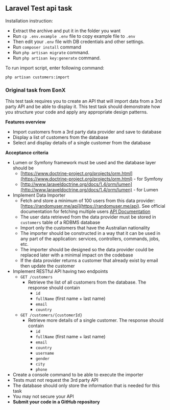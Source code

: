 ## Laravel Test api task

Installation instruction:
- Extract the archive and put it in the folder you want
- Run `cp .env.example .env` file to copy example file to `.env`
- Then edit your `.env` file with DB credentials and other settings.
- Run `composer install` command
- Run `php artisan migrate` command.
- Run `php artisan key:generate` command.

To run import script, enter following command:

`php artisan customers:import`

### Original task from EonX

This test task requires you to create an API that will import data from a 3rd party API and be able to display it. This test task should demonstrate how you structure your code and apply any appropriate design patterns.

**Features overview**

- Import customers from a 3rd party data provider and save to database
- Display a list of customers from the database
- Select and display details of a single customer from the database

**Acceptance criteria**

- Lumen or Symfony framework must be used and the database layer should be
    - [https://www.doctrine-project.org/projects/orm.html](https://www.doctrine-project.org/projects/orm.html) - for Symfony
    - [http://www.laraveldoctrine.org/docs/1.4/orm/lumen](http://www.laraveldoctrine.org/docs/1.4/orm/lumen) - for Lumen
- Implement Data Importer
    - Fetch and store a minimum of 100 users from this data provider: [https://randomuser.me/api](https://randomuser.me/api). See official documentation for fetching multiple users [API Documentation](https://randomuser.me/documentation)
    - The user data retrieved from the data provider must be stored in `customers` table of a RDBMS database
    - Import only the customers that have the Australian nationality
    - The importer should be constructed in a way that it can be used in any part of the application: services, controllers, commands, jobs, etc.
    - The importer should be designed so the data provider could be replaced later with a minimal impact on the codebase
    - If the data provider returns a customer that already exist by email then update the customer
- Implement RESTful API having two endpoints
    - `GET /customers`
        - Retrieve the list of all customers from the database. The response should contain
            - `id`
            - `fullName` (first name + last name)
            - `email`
            - `country`
    - `GET /customers/{customerId}`
        - Retrieve more details of a single customer. The response should contain
            - `id`
            - `fullName` (first name + last name)
            - `email`
            - `country`
            - `username`
            - `gender`
            - `city`
            - `phone`
- Create a console command to be able to execute the importer
- Tests must not request the 3rd party API
- The database should only store the information that is needed for this task
- You may not secure your API
- **Submit your code in a GitHub repository**
